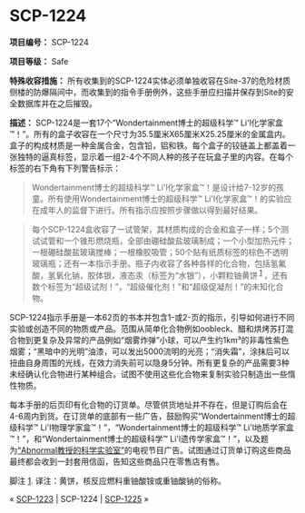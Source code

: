 # SCP-1224
                        


**项目编号：** SCP-1224

**项目等级：** Safe

**特殊收容措施：** 所有收集到的SCP-1224实体必须单独收容在Site-37的危险材质侧楼的防爆隔间中，而收集到的指令手册例外，这些手册应扫描并保存到Site的安全数据库并在之后摧毁。

**描述：** SCP-1224是一套17个“Wondertainment博士的超级科学™ Li'l化学家盒™！”。所有的盒子收容在一个尺寸为35.5厘米X65厘米X25.25厘米的金属盒内。盒子的构成材质是一种金属合金，包含铅，铝和铁。每个盒子的铰链盖上都盖着一张独特的逼真标签，显示着一组2-4个不同人种的孩子在玩盒子里的内容。在每个标签的右下角有下列警告标示：


> Wondertainment博士的超级科学™ Li'l化学家盒™！是设计给7-12岁的孩童。所有使用Wondertainment博士的超级科学™ Li'l化学家盒™！的实验应在成年人的监督下进行。所有指示应按照步骤做以得到最好结果。
> 


> 每个SCP-1224盒收容了一试管架，其材质构成的合金和盒子一样；5个测试试管和一个锥形燃烧瓶，全部由硼硅酸盐玻璃制成；一个小型加热元件；一根硼硅酸盐玻璃搅棒；一根橡胶吸管；50个贴有纸质标签的棕色不透明玻璃瓶；还有一本指示手册。瓶子内收容了各种各样的化合物，包括氢氟酸，氢氧化钠，胶体银，液态汞（标签为“水银”），小颗粒铀黄饼<sup class='footnoteref'>
 <a shape='rect' class='footnoteref' id='footnoteref-1' href='javascript:;' onclick='WIKIDOT.page.utils.scrollToReference(&apos;footnote-1&apos;)'>1</a>
</sup>，还有数个标签为“超级试剂！”，“超级催化剂！”和“超级促凝剂！”的未知化合物。
> 

SCP-1224指示手册是一本62页的书本并包含1-或2-页的指示，引导如何进行不同实验或创造不同的物质或产品。范围从简单化合物例如oobleck、醋和烘烤苏打混合物到更复杂及异常的产品例如“烟雾炸弹”小球，可以产生约1km³的非毒性紫色烟雾；“黑暗中的光明”油漆，可以发出5000流明的光亮；“消失霜”，涂抹后可以扭曲自身周围的光线，在效力消失前可以隐身5分钟。所有更复杂的产品需要3种未经确认化合物进行某种组合。试图不使用这些化合物来复制实验只制造出一些惰性物质。

每本手册的后页印有化合物的订货单。尽管供货地址并不存在，但是订购后会在4-6周内到货。在订货单的底部有一些广告，鼓励购买“Wondertainment博士的超级科学™ Li'l物理学家盒™！”，“Wondertainment博士的超级科学™ Li'l地质学家盒™！”，和“Wondertainment博士的超级科学™ Li'l遗传学家盒™！”，以及题为[“Abnormal教授的科学实验室”](/scp-2072)的电视节目广告。试图通过订货单订购这些商品最终都会收到一封套用信函，告知这些商品只在零售店有售。


脚注
<a shape='rect' href='javascript:;' onclick='WIKIDOT.page.utils.scrollToReference(&apos;footnoteref-1&apos;)'>1</a>. 译注：黄饼，核反应燃料重铀酸铵或重铀酸钠的俗称。



« <a shape='rect' class='newpage' href='/scp-1223'>SCP-1223</a> | SCP-1224 | [SCP-1225](/scp-1225) »





                    